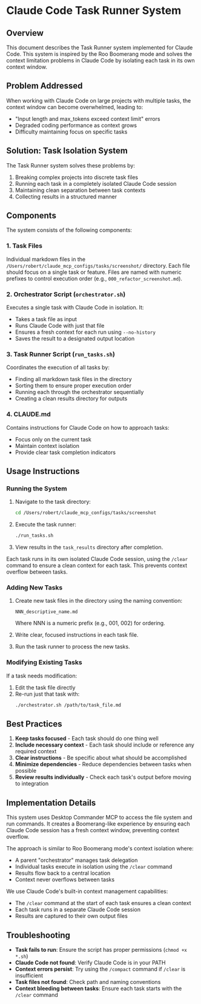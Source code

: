 # Claude Code Task Runner System

## Overview

This document describes the Task Runner system implemented for Claude Code. This system is inspired by the Roo Boomerang mode and solves the context limitation problems in Claude Code by isolating each task in its own context window.

## Problem Addressed

When working with Claude Code on large projects with multiple tasks, the context window can become overwhelmed, leading to:
- "Input length and max_tokens exceed context limit" errors
- Degraded coding performance as context grows
- Difficulty maintaining focus on specific tasks

## Solution: Task Isolation System

The Task Runner system solves these problems by:
1. Breaking complex projects into discrete task files
2. Running each task in a completely isolated Claude Code session
3. Maintaining clean separation between task contexts
4. Collecting results in a structured manner

## Components

The system consists of the following components:

### 1. Task Files
Individual markdown files in the `/Users/robert/claude_mcp_configs/tasks/screenshot/` directory. Each file should focus on a single task or feature. Files are named with numeric prefixes to control execution order (e.g., `000_refactor_screenshot.md`).

### 2. Orchestrator Script (`orchestrator.sh`)
Executes a single task with Claude Code in isolation. It:
- Takes a task file as input
- Runs Claude Code with just that file
- Ensures a fresh context for each run using `--no-history`
- Saves the result to a designated output location

### 3. Task Runner Script (`run_tasks.sh`)
Coordinates the execution of all tasks by:
- Finding all markdown task files in the directory
- Sorting them to ensure proper execution order
- Running each through the orchestrator sequentially
- Creating a clean results directory for outputs

### 4. CLAUDE.md
Contains instructions for Claude Code on how to approach tasks:
- Focus only on the current task
- Maintain context isolation
- Provide clear task completion indicators

## Usage Instructions

### Running the System

1. Navigate to the task directory:
   ```bash
   cd /Users/robert/claude_mcp_configs/tasks/screenshot
   ```

2. Execute the task runner:
   ```bash
   ./run_tasks.sh
   ```

3. View results in the `task_results` directory after completion.

Each task runs in its own isolated Claude Code session, using the `/clear` command to ensure a clean context for each task. This prevents context overflow between tasks.

### Adding New Tasks

1. Create new task files in the directory using the naming convention:
   ```
   NNN_descriptive_name.md
   ```
   Where NNN is a numeric prefix (e.g., 001, 002) for ordering.

2. Write clear, focused instructions in each task file.

3. Run the task runner to process the new tasks.

### Modifying Existing Tasks

If a task needs modification:
1. Edit the task file directly
2. Re-run just that task with:
   ```bash
   ./orchestrator.sh /path/to/task_file.md
   ```

## Best Practices

1. **Keep tasks focused** - Each task should do one thing well
2. **Include necessary context** - Each task should include or reference any required context
3. **Clear instructions** - Be specific about what should be accomplished
4. **Minimize dependencies** - Reduce dependencies between tasks when possible
5. **Review results individually** - Check each task's output before moving to integration

## Implementation Details

This system uses Desktop Commander MCP to access the file system and run commands. It creates a Boomerang-like experience by ensuring each Claude Code session has a fresh context window, preventing context overflow.

The approach is similar to Roo Boomerang mode's context isolation where:
- A parent "orchestrator" manages task delegation
- Individual tasks execute in isolation using the `/clear` command
- Results flow back to a central location
- Context never overflows between tasks

We use Claude Code's built-in context management capabilities:
- The `/clear` command at the start of each task ensures a clean context
- Each task runs in a separate Claude Code session
- Results are captured to their own output files

## Troubleshooting

- **Task fails to run**: Ensure the script has proper permissions (`chmod +x *.sh`)
- **Claude Code not found**: Verify Claude Code is in your PATH
- **Context errors persist**: Try using the `/compact` command if `/clear` is insufficient
- **Task files not found**: Check path and naming conventions
- **Context bleeding between tasks**: Ensure each task starts with the `/clear` command
